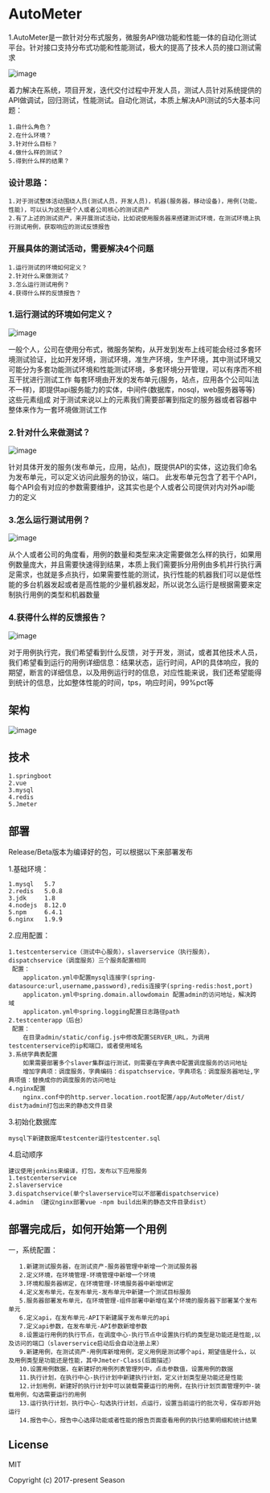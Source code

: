 # AutoMeter

1.AutoMeter是一款针对分布式服务，微服务API做功能和性能一体的自动化测试平台。针对接口支持分布式功能和性能测试，极大的提高了技术人员的接口测试需求

![image](https://github.com/AutoMeter/testplantform/blob/master/img/dashboard.jpg)

着力解决在系统，项目开发，迭代交付过程中开发人员，测试人员针对系统提供的API做调试，回归测试，性能测试。自动化测试，本质上解决API测试的5大基本问题：
  
    1.由什么角色？
    2.在什么环境？
    3.针对什么目标？
    4.做什么样的测试？
    5.得到什么样的结果？

### 设计思路：
    1.对于测试整体活动围绕人员(测试人员，开发人员)，机器(服务器，移动设备)，用例(功能，性能)，可以认为这些是个人或者公司核心的测试资产
    2.有了上述的测试资产，来开展测试活动，比如说使用服务器来搭建测试环境，在测试环境上执行测试用例，获取响应的测试反馈报告
### 开展具体的测试活动，需要解决4个问题
    1.运行测试的环境如何定义？
    2.针对什么来做测试？
    3.怎么运行测试用例？
    4.获得什么样的反馈报告？

### 1.运行测试的环境如何定义？

![image](https://github.com/AutoMeter/testplantform/blob/master/img/%E7%8E%AF%E5%A2%83.png)

一般个人，公司在使用分布式，微服务架构，从开发到发布上线可能会经过多套环境测试验证，比如开发环境，测试环境，准生产环境，生产环境，其中测试环境又可能分为多套功能测试环境和性能测试环境，多套环境分开管理，可以有序而不相互干扰进行测试工作
每套环境由开发的发布单元(服务，站点，应用各个公司叫法不一样)，即提供api服务能力的实体，中间件(数据库，nosql，web服务器等等)这些元素组成
对于测试来说以上的元素我们需要部署到指定的服务器或者容器中整体来作为一套环境做测试工作
### 2.针对什么来做测试？

![image](https://github.com/AutoMeter/testplantform/blob/master/img/deployunit.jpg)

针对具体开发的服务(发布单元，应用，站点)，既提供API的实体，这边我们命名为发布单元，可以定义访问此服务的协议，端口。
此发布单元包含了若干个API，每个API会有对应的参数需要维护，这其实也是个人或者公司提供对内对外api能力的定义
### 3.怎么运行测试用例？

![image](https://github.com/AutoMeter/testplantform/blob/master/img/plan.jpg)

从个人或者公司的角度看，用例的数量和类型来决定需要做怎么样的执行，如果用例数量庞大，并且需要快速得到结果，本质上我们需要拆分用例由多机并行执行满足需求，也就是多点执行，如果需要性能的测试，执行性能的机器我们可以是低性能的多台机器发起或者是高性能的少量机器发起，所以说怎么运行是根据需要来定制执行用例的类型和机器数量
### 4.获得什么样的反馈报告？

![image](https://github.com/AutoMeter/testplantform/blob/master/img/report.jpg)

对于用例执行完，我们希望看到什么反馈，对于开发，测试，或者其他技术人员，我们希望看到运行的用例详细信息：结果状态，运行时间，API的具体响应，我的期望，断言的详细信息，以及用例运行时的信息，对应性能来说，我们还希望能得到统计的信息，比如整体性能的时间，tps，响应时间，99%pct等

## 架构

![image](https://github.com/AutoMeter/testplantform/blob/master/img/%E6%9E%B6%E6%9E%84%E5%9B%BE.jpg)


## 技术
    1.springboot
    2.vue
    3.mysql
    4.redis
    5.Jmeter
    

## 部署
Release/Beta版本为编译好的包，可以根据以下来部署发布

1.基础环境：

    1.mysql   5.7   
    2.redis   5.0.8
    3.jdk     1.8
    4.nodejs  8.12.0
    5.npm     6.4.1
    6.nginx   1.9.9
    
2.应用配置：

    1.testcenterservice（测试中心服务），slaverservice（执行服务），dispatchservice（调度服务）三个服务配置相同
     配置：
        applicaton.yml中配置mysql连接字(spring-datasource:url,username,password),redis连接字(spring-redis:host,port)
        applicaton.yml中spring.domain.allowdomain 配置admin的访问地址，解决跨域
        applicaton.yml中spring.logging配置日志路径path
    2.testcenterapp（后台）
     配置：
        在目录admin/static/config.js中修改配置SERVER_URL，为调用testcenterservice的ip和端口，或者使用域名  
    3.系统字典表配置
        如果需要部署多个slaver集群运行测试，则需要在字典表中配置调度服务的访问地址
        增加字典项：调度服务，字典编码：dispatchservice，字典项名：调度服务器地址,字典项值：替换成你的调度服务的访问地址
    4.nginx配置
        nginx.conf中的http.server.location.root配置/app/AutoMeter/dist/  dist为admin打包出来的静态文件目录

        
3.初始化数据库

    mysql下新建数据库testcenter运行testcenter.sql

4.启动顺序

    建议使用jenkins来编译，打包，发布以下应用服务
    1.testcenterservice
    2.slaverservice
    3.dispatchservice(单个slaverservice可以不部署dispatchservice)
    4.admin （建议nginx部署vue -npm build出来的静态文件目录dist）
    
## 部署完成后，如何开始第一个用例

   一，系统配置：
   
       1.新建测试服务器，在测试资产-服务器管理中新增一个测试服务器
       2.定义环境，在环境管理-环境管理中新增一个环境
       3.环境和服务器绑定，在环境管理-环境服务器中新增绑定
       4.定义发布单元，在发布单元-发布单元中新建一个测试目标服务
       5.服务器部署发布单元，在环境管理-组件部署中新增在某个环境的服务器下部署某个发布单元
       6.定义api，在发布单元-API下新建属于发布单元的api
       7.定义api参数，在发布单元-API参数新增参数
       8.设置运行用例的执行节点，在调度中心-执行节点中设置执行机的类型是功能还是性能,以及访问的端口（slaverservice启动后会自动注册上来）
       9.新建用例，在测试资产-用例库新增用例，定义用例是测试哪个api，期望值是什么，以及用例类型是功能还是性能，其中Jmeter-Class(后面描述）
       10.设置用例数据，在新建好的用例列表管理列中，点击参数值，设置用例的数据
       11.执行计划，在执行中心-执行计划中新建执行计划，定义计划类型是功能还是性能
       12.计划用例，新建好的执行计划中可以装载需要运行的用例，在执行计划页面管理列中-装载用例，勾选需要运行的用例
       13.运行执行计划，执行中心-勾选执行计划，点运行，设置当前运行的批次号，保存即开始运行
       14.报告中心，报告中心选择功能或者性能的报告页面查看用例的执行结果明细和统计结果
      
## License
MIT

Copyright (c) 2017-present Season
    
